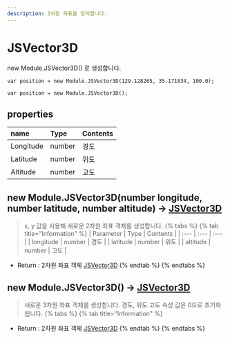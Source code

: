 ```yaml
---
description: 3차원 좌표을 정의합니다.  
---
```


# JSVector3D
new Module.JSVector3D() 로 생성합니다.

```text
var position = new Module.JSVector3D(129.128265, 35.171834, 100.0);
```
```text
var position = new Module.JSVector3D();
```

## properties
| name | Type | Contents |
| :--- | :--- | :--- |
| Longitude | number | 경도 |
| Latitude | number | 위도 |
| Altitude | number | 고도 |

## new Module.JSVector3D\(number longitude, number latitude, number altitude\) → [JSVector3D](jsvector3d.md)
> x, y 값을 사용해 새로운 2차원 좌표 객체를 생성합니다.
{% tabs %}
{% tab title="Information" %}
| Parameter | Type | Contents |
| :--- | :--- | :--- |
| longitude | number | 경도 |
| latitude | number | 위도 |
| altitude | number | 고도 |
* Return : 2차원 좌표 객체 [JSVector3D](jsvector3d.md)
{% endtab %}
{% endtabs %}

## new Module.JSVector3D\(\) → [JSVector3D](jsvector3d.md)
> 새로운 3차원 좌표 객체를 생성합니다.
> 경도, 위도 고도 속성 값은 0으로 초기화 됩니다.
{% tabs %}
{% tab title="Information" %}
* Return : 2차원 좌표 객체 [JSVector3D](jsvector3d.md)
{% endtab %}
{% endtabs %}